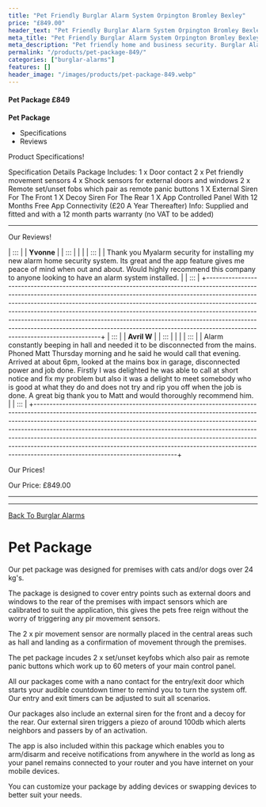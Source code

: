 ```yaml
---
title: "Pet Friendly Burglar Alarm System Orpington Bromley Bexley"
price: "£849.00"
header_text: "Pet Friendly Burglar Alarm System Orpington Bromley Bexley"
meta_title: "Pet Friendly Burglar Alarm System Orpington Bromley Bexley"
meta_description: "Pet friendly home and business security. Burglar Alarm Servicing, Burglar Alarm Installation, Alarm Battery and CCTV packages. Call 020 8302 4065"
permalink: "/products/pet-package-849/"
categories: ["burglar-alarms"]
features: []
header_image: "/images/products/pet-package-849.webp"
---
```


#### Pet Package £849

**Pet Package**

-   Specifications
-   Reviews

Product Specifications!

  Specification        Details
  Package Includes:    1 x Door contact
                       2 x Pet friendly movement sensors
                       4 x Shock sensors for external doors and windows
                       2 x Remote set/unset fobs which pair as remote panic buttons
                       1 X External Siren For The Front
                       1 X Decoy Siren For The Rear
                       1 X App Controlled Panel With 12 Months Free App Connectivity (£20 A Year Thereafter)
  Info:                Supplied and fitted and with a 12 month parts warranty (no VAT to be added)
  -------------------- ---------------------------------------------------------------------------------------

Our Reviews!

| :::                                                                                                                                                                                                                                                                                                                                                                                                                                                                                                            |
| **Yvonne**                                                                                                                                                                                                                                                                                                                                                                                                                                                                                                                      |
| :::                                                                                                                                                                                                                                                                                                                                                                                                                                                                                                                             |
|                                                                                                                                                                                                                                                                                                                                                                                                                                                                                                                                 |
| :::                                                                                                                                                                                                                                                                                                                                                                                                                                                                                            |
| Thank you Myalarm security for installing my new alarm home security system. Its great and the app feature gives me peace of mind when out and about. Would highly recommend this company to anyone looking to have an alarm system installed.                                                                                                                                                                                                                                                                                  |
| :::                                                                                                                                                                                                                                                                                                                                                                                                                                                                                                                             |
+---------------------------------------------------------------------------------------------------------------------------------------------------------------------------------------------------------------------------------------------------------------------------------------------------------------------------------------------------------------------------------------------------------------------------------------------------------------------------------------------------------------------------------+
| :::                                                                                                                                                                                                                                                                                                                                                                                                                                                                                                            |
| **Avril W**                                                                                                                                                                                                                                                                                                                                                                                                                                                                                                                     |
| :::                                                                                                                                                                                                                                                                                                                                                                                                                                                                                                                             |
|                                                                                                                                                                                                                                                                                                                                                                                                                                                                                                                                 |
| :::                                                                                                                                                                                                                                                                                                                                                                                                                                                                                            |
| Alarm constantly beeping in hall and needed it to be disconnected from the mains. Phoned Matt Thursday morning and he said he would call that evening. Arrived at about 6pm, looked at the mains box in garage, disconnected power and job done. Firstly I was delighted he was able to call at short notice and fix my problem but also it was a delight to meet somebody who is good at what they do and does not try and rip you off when the job is done. A great big thank you to Matt and would thoroughly recommend him. |
| :::                                                                                                                                                                                                                                                                                                                                                                                                                                                                                                                             |
+---------------------------------------------------------------------------------------------------------------------------------------------------------------------------------------------------------------------------------------------------------------------------------------------------------------------------------------------------------------------------------------------------------------------------------------------------------------------------------------------------------------------------------+

Our Prices!

  Our Price:   £849.00
  ------------ ---------

------------------------------------------------------------------------

[ Back To Burglar Alarms](../categories/burglar-alarms.php.html)

# Pet Package

Our pet package was designed for premises with cats and/or dogs over 24 kg\'s.

The package is designed to cover entry points such as external doors and windows to the rear of the premises with impact sensors which are calibrated to suit the application, this gives the pets free reign without the worry of triggering any pir movement sensors.

The 2 x pir movement sensor are normally placed in the central areas such as hall and landing as a confirmation of movement through the premises.

The pet package incudes 2 x set/unset keyfobs which also pair as remote panic buttons which work up to 60 meters of your main control panel.

All our packages come with a nano contact for the entry/exit door which starts your audible countdown timer to remind you to turn the system off. Our entry and exit timers can be adjusted to suit all scenarios.

Our packages also include an external siren for the front and a decoy for the rear. Our external siren triggers a piezo of around 100db which alerts neighbors and passers by of an activation.

The app is also included within this package which enables you to arm/disarm and receive notifications from anywhere in the world as long as your panel remains connected to your router and you have internet on your mobile devices.

You can customize your package by adding devices or swapping devices to better suit your needs.